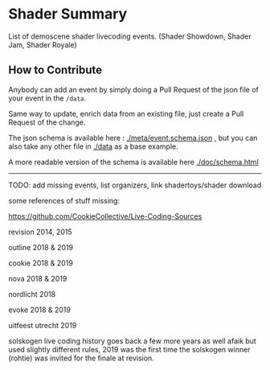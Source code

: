 # Shader Summary

List of demoscene shader livecoding events. (Shader Showdown, Shader Jam, Shader Royale)

## How to Contribute

Anybody can add an event by simply doing a Pull Request of the json file of your event in the `/data`.

Same way to update, enrich data from an existing file, just create a Pull Request of the change.

The json schema is available here : [./meta/event.schema.json](./meta/event.schema.json) , but you can also take any other file in [./data](./data) as a base example.

A more readable version of the schema is available here [./doc/schema.html](./doc/schema.html)

---

TODO: add missing events, list organizers, link shadertoys/shader download

some references of stuff missing: 

https://github.com/CookieCollective/Live-Coding-Sources

revision 2014, 2015

outline 2018 & 2019

cookie 2018 & 2019

nova 2018 & 2019

nordlicht 2018

evoke 2018 & 2019

uitfeest utrecht 2019

solskogen live coding history goes back a few more years as well afaik but used slightly different rules, 2019 was the first time the solskogen winner (rohtie) was invited for the finale at revision.
